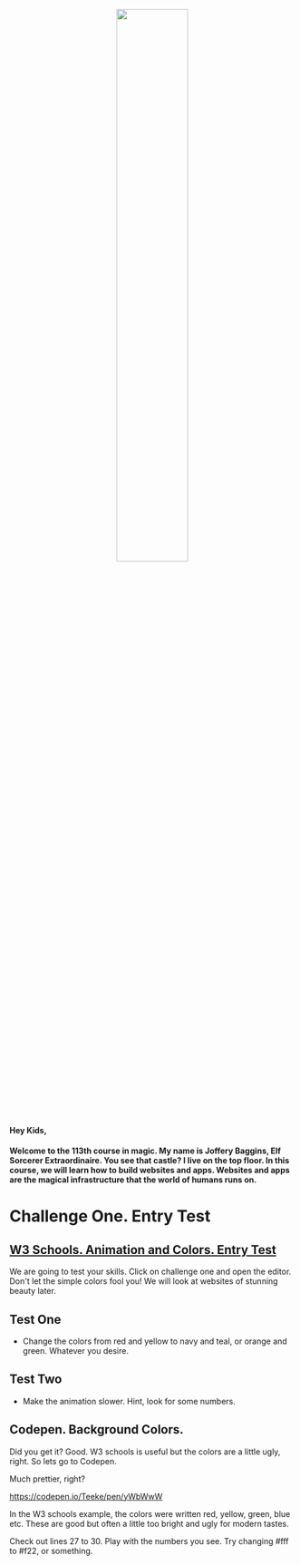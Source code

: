 <p align="center">
<img width="50%" src="http://i.imgur.com/5PdMIzK.jpg">
</p>


#### Hey Kids,

#### Welcome to the 113th course in magic. My name is Joffery Baggins, Elf Sorcerer Extraordinaire. You see that castle? I live on the top floor. In this course, we will learn how to build websites and apps. Websites and apps are the magical infrastructure that the world of humans runs on. 

# Challenge One. Entry Test

## [W3 Schools. Animation and Colors. Entry Test](https://www.w3schools.com/css/tryit.asp?filename=trycss3_animation1)

We are going to test your skills. Click on challenge one and open the editor. Don't let the simple colors fool you! We will look at websites of stunning beauty later. 

## Test One

- Change the colors from red and yellow to navy and teal, or orange and green. Whatever you desire.

## Test Two

- Make the animation slower. Hint, look for some numbers. 


## Codepen. Background Colors. 

Did you get it? Good. W3 schools is useful but the colors are a little ugly, right. So lets go to Codepen.

Much prettier, right?

https://codepen.io/Teeke/pen/yWbWwW

In the W3 schools example, the colors were written red, yellow, green, blue etc. These are good but often a little too bright and ugly for modern tastes. 

Check out lines 27 to 30. Play with the numbers you see. Try changing #fff to #f22, or something.
